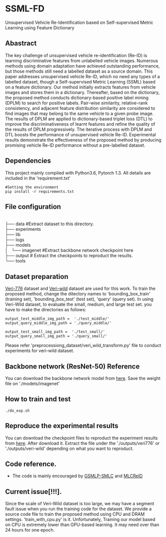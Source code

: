 # SSML-FD
Unsupervised Vehicle Re-Identification based on Self-supervised Metric Learning using Feature Dictionary

## Abastract

The key challenge of unsupervised vehicle re-identification (Re-ID) is learning discriminative features from unlabelled vehicle images. Numerous methods using domain adaptation have achieved outstanding performance, but those methods still need a labelled dataset as a source domain. This paper addresses unsupervised vehicle Re-ID, which no need any types of a labelled dataset, though a Self-supervised Metric Learning (SSML) based on a feature dictionary. Our method initially extracts features from vehicle images and stores them in a dictionary. Thereafter, based on the dictionary, the proposed method conducts dictionary-based positive label mining (DPLM) to search for positive labels. Pair-wise similarity, relative-rank consistency, and adjacent feature distribution similarity are considered to find images that may belong to the same vehicle to a given probe image. The results of DPLM are applied to dictionary-based triplet loss (DTL) to improve the discriminativeness of learnt features and refine the quality of the results of DPLM progressively. The iterative process with DPLM and DTL boosts the performance of unsupervised vehicle Re-ID. Experimental results demonstrate the effectiveness of the proposed method by producing promising vehicle Re-ID performance without a pre-labelled dataset.



## Dependencies

This project mainly complied with Python3.6, Pytorch 1.3. All details are included in the 'requirement.txt'

~~~
#Setting the environment
pip install -r requirements.txt
~~~


## File configuration

<br>
├── data #Extract dataset to this directory. <br>
├── experiments <br>
├── lib <br>
├── logs <br>
├── models <br>
│   └── imagenet #Extract backbone network checkpoint here <br>
├── output # Extract the checkpoints to reproduct the results. <br>
└── tools <br>



## Dataset preparation
[Veri-776](https://vehiclereid.github.io/VeRi/) dataset and [Veri-wild](https://github.com/PKU-IMRE/VERI-Wild) dataset are used for this work.
To train the proposed method, change the ditectory names to 'bounding_box_train' (training set), 'bounding_box_test' (test set), 'query' (query set).
In using Veri-Wild dataset, to evaluate the small, medium, and large test set. you have to make the directories as follows:
~~~
output_test_middle_img_path =  './test_middle/'
output_query_middle_img_path = './query_middle/'

output_test_small_img_path =  './test_small/'
output_query_small_img_path = './query_small/'
~~~

Please refer 'preprocessiong_dataset/veri_wild_transform.py' file to conduct experiments for veri-wild dataset.



## Backbone network (ResNet-50) Reference
You can download the backbone network model from [here](https://drive.google.com/file/d/1rfCcrOzIWNWakA3BYkqp5om2_nI5Ftr8/view?usp=sharing). Save the weight file on './models/imagenet'




## How to train and test
~~~
./do_exp.sh
~~~



## Reproduce the experimental results

You can download the checkpoint files to reproduct the experiment results from [here](https://drive.google.com/drive/folders/1iglDV_H1obl5vopL6pFA6KiY7s-8fb0S?usp=sharing). After download it. Extract the file under the './outputs/veri776' or './outputs/veri-wild' depending on what you want to reproduct.



## Code reference.
* The code is mainly encouraged by [GSMLP-SMLC](https://github.com/andreYoo/GSMLP-SMLC.git) and [MLCReID](https://github.com/kennethwdk/MLCReID)



## Current issue[!!!].
Since the scale of Veri-Wild dataset is too large, we may have a segment fault issue when you run the training code for the dataset. We provide a source code file to train the proposed method using CPU and DRAM settings. 'train_with_cpu.py' is it. Unfortunately, Training our model based on CPU is extremely lower than GPU-based learning. It may need over than 24 hours for one epoch.

